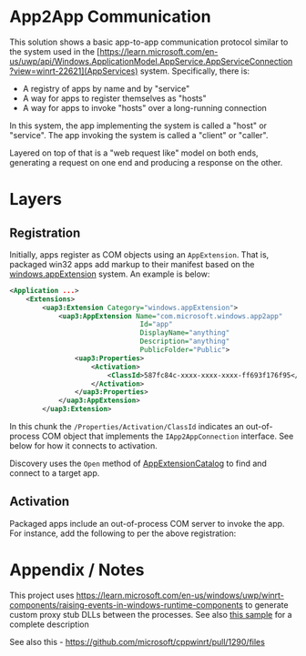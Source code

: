 # App2App Communication

This solution shows a basic app-to-app communication protocol similar to the system used in the
[https://learn.microsoft.com/en-us/uwp/api/Windows.ApplicationModel.AppService.AppServiceConnection?view=winrt-22621](AppServices) system.
Specifically, there is:

* A registry of apps by name and by "service"
* A way for apps to register themselves as "hosts"
* A way for apps to invoke "hosts" over a long-running connection

In this system, the app implementing the system is called a "host" or "service". The app invoking
the system is called a "client" or "caller".

Layered on top of that is a "web request like" model on both ends, generating a request on one end
and producing a response on the other.

# Layers

## Registration

Initially, apps register as COM objects using an `AppExtension`.  That is, packaged win32 apps add
markup to their manifest based on the [windows.appExtension](https://learn.microsoft.com/en-us/windows/uwp/launch-resume/how-to-create-an-extension)
system. An example is below:

```xml
<Application ...>
    <Extensions>
        <uap3:Extension Category="windows.appExtension">
            <uap3:AppExtension Name="com.microsoft.windows.app2app"
                                Id="app"
                                DisplayName="anything"
                                Description="anything"
                                PublicFolder="Public">
                <uap3:Properties>
                    <Activation>
                        <ClassId>587fc84c-xxxx-xxxx-xxxx-ff693f176f95</ClassId>
                    </Activation>
                </uap3:Properties>
            </uap3:AppExtension>
        </uap3:Extension>
```

In this chunk the `/Properties/Activation/ClassId` indicates an out-of-process COM object that
implements the `IApp2AppConnection` interface. See below for how it connects to activation.

Discovery uses the `Open` method of [AppExtensionCatalog](https://learn.microsoft.com/en-us/uwp/api/windows.applicationmodel.appextensions.appextensioncatalog?view=winrt-22621)
to find and connect to a target app.

## Activation

Packaged apps include an out-of-process COM server to invoke the app. For instance, add the following
to per the above registration:




## 

# Appendix / Notes

This project uses https://learn.microsoft.com/en-us/windows/uwp/winrt-components/raising-events-in-windows-runtime-components
to generate custom proxy stub DLLs between the processes. See also [this sample](https://github.com/microsoft/Windows-universal-samples/blob/ad9a0c4def222aaf044e51f8ee0939911cb58471/Samples/ProxyStubsForWinRTComponents/cpp/Server/ProxyStubsForWinRTComponents_server.vcxproj) for a complete description

See also this - https://github.com/microsoft/cppwinrt/pull/1290/files
